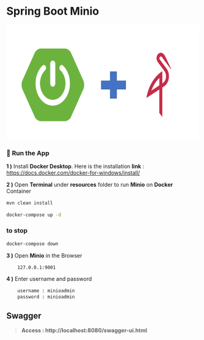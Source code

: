 # Spring Boot Minio

<img src="screenshots/springboot_minio.png" alt="Main Information" width="800" height="300">


### 🔨 Run the App

<b>1 )</b> Install <b>Docker Desktop</b>. Here is the installation <b>link</b> : https://docs.docker.com/docker-for-windows/install/

<b>2 )</b> Open <b>Terminal</b> under <b>resources</b> folder to run <b>Minio</b> on <b>Docker</b> Container

```bash
mvn clean install
```
```bash
docker-compose up -d
```
### to stop
```bash
docker-compose down
```
<b>3 )</b> Open <b>Minio</b> in the Browser 
```
    127.0.0.1:9001
```
<b>4 )</b> Enter username and password 
```
    username : minioadmin
    password : minioadmin
```

## Swagger
> **Access : http://localhost:8080/swagger-ui.html**
